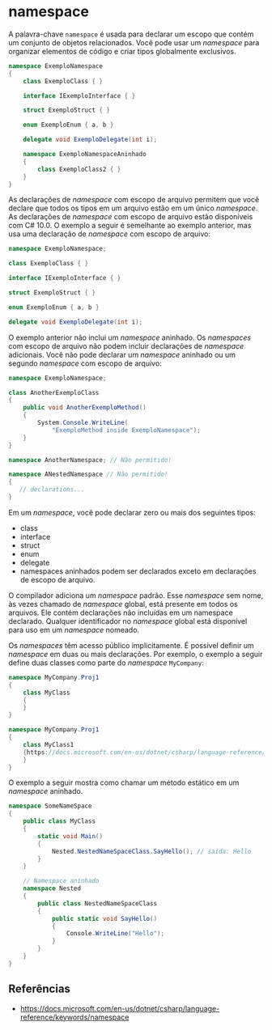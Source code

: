 # namespace

A palavra-chave `namespace` é usada para declarar um escopo que contém um conjunto de objetos relacionados. Você pode usar um *namespace* para organizar elementos de código e criar tipos globalmente exclusivos.

```c#
namespace ExemploNamespace
{
    class ExemploClass { }

    interface IExemploInterface { }

    struct ExemploStruct { }

    enum ExemploEnum { a, b }

    delegate void ExemploDelegate(int i);

    namespace ExemploNamespaceAninhado
    {
        class ExemploClass2 { }
    }
}
```

As declarações de *namespace* com escopo de arquivo permitem que você declare que todos os tipos em um arquivo estão em um único *namespace*. As declarações de *namespace* com escopo de arquivo estão disponíveis com C# 10.0. O exemplo a seguir é semelhante ao exemplo anterior, mas usa uma declaração de *namespace* com escopo de arquivo:

```c#
namespace ExemploNamespace;

class ExemploClass { }

interface IExemploInterface { }

struct ExemploStruct { }

enum ExemploEnum { a, b }

delegate void ExemploDelegate(int i);
```

O exemplo anterior não inclui um *namespace* aninhado. Os *namespaces* com escopo de arquivo não podem incluir declarações de *namespace* adicionais. Você não pode declarar um *namespace* aninhado ou um segundo *namespace* com escopo de arquivo:

```c#
namespace ExemploNamespace;

class AnotherExemploClass
{
    public void AnotherExemploMethod()
    {
        System.Console.WriteLine(
            "ExemploMethod inside ExemploNamespace");
    }
}

namespace AnotherNamespace; // Não permitido!

namespace ANestedNamespace // Não permitido!
{
   // declarations...
}
```

Em um *namespace*, você pode declarar zero ou mais dos seguintes tipos:

- class
- interface
- struct
- enum
- delegate
- namespaces aninhados podem ser declarados exceto em declarações de escopo de arquivo.

O compilador adiciona um *namespace* padrão. Esse *namespace* sem nome, às vezes chamado de *namespace* global, está presente em todos os arquivos. Ele contém declarações não incluídas em um namespace declarado. Qualquer identificador no *namespace* global está disponível para uso em um *namespace* nomeado.

Os *namespaces* têm acesso público implicitamente. É possível definir um *namespace* em duas ou mais declarações. Por exemplo, o exemplo a seguir define duas classes como parte do *namespace* `MyCompany`:

```c#
namespace MyCompany.Proj1
{
    class MyClass
    {
    }
}

namespace MyCompany.Proj1
{
    class MyClass1
    {https://docs.microsoft.com/en-us/dotnet/csharp/language-reference/keywords/namespace
    }
}
```

O exemplo a seguir mostra como chamar um método estático em um *namespace* aninhado.

```c#
namespace SomeNameSpace
{
    public class MyClass
    {
        static void Main()
        {
            Nested.NestedNameSpaceClass.SayHello(); // saída: Hello
        }
    }

    // Namespace aninhado
    namespace Nested
    {
        public class NestedNameSpaceClass
        {
            public static void SayHello()
            {
                Console.WriteLine("Hello");
            }
        }
    }
}
```

## Referências

- <https://docs.microsoft.com/en-us/dotnet/csharp/language-reference/keywords/namespace>
